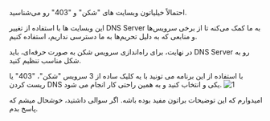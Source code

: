 احتمالاً خیلیاتون وبسایت های "شکن" و "403" رو می‌شناسید.

این وبسایت ها با استفاده از تغییر DNS Server به ما کمک می‌کنه تا از برخی سرویس‌ها و منابعی که به دلیل تحریم‌ها به ما دسترسی نداریم، استفاده کنیم. 

در نهایت، برای راه‌اندازی سرویس شکن به صورت حرفه‌ای، باید DNS Server رو به شکل مناسب تنظیم کنید. 

با استفاده از این برنامه می تونید با یه کلیک ساده از 3 سرویس "شکن"، "403" یا ریست کردن DNS یکی و انتخاب کنید و به همین راحتی کار انجام می شود.
![1](https://github.com/behi1ty/DNS/assets/16142093/19457497-3516-4738-8dcd-1a26811358a7)



امیدوارم که این توضیحات براتون مفید بوده باشه. اگر سوالی داشتید، خوشحال میشم که پاسخ بدم.

